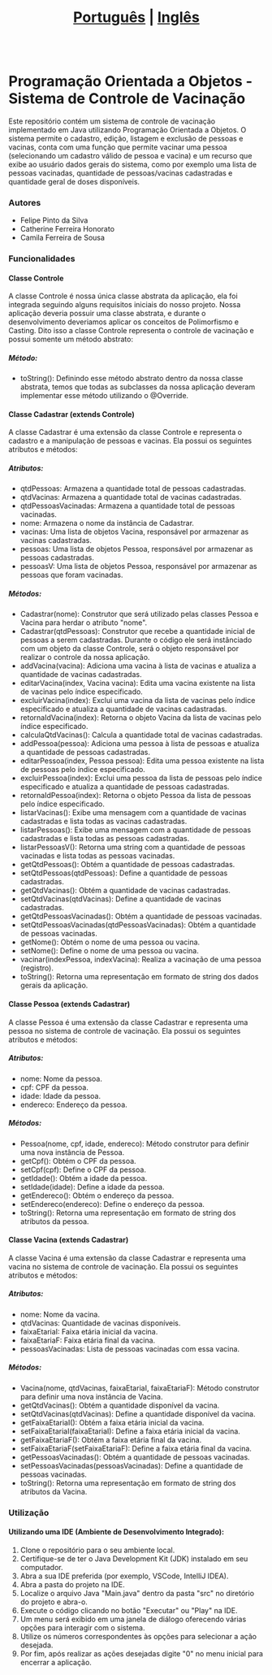 # <div align="center"><a href="/README.md">Português</a> | <a href="/README_EN.md">Inglês</a></div>
<br><br>
# Programação Orientada a Objetos - Sistema de Controle de Vacinação
Este repositório contém um sistema de controle de vacinação implementado em Java utilizando Programação Orientada a Objetos. O sistema permite o cadastro, edição, listagem e exclusão de pessoas e vacinas, conta com uma função que permite vacinar uma pessoa (selecionando um cadastro válido de pessoa e vacina) e um recurso que exibe ao usuário dados gerais do sistema, como por exemplo uma lista de pessoas vacinadas, quantidade de pessoas/vacinas cadastradas e quantidade geral de doses disponíveis.

### Autores
* Felipe Pinto da Silva
* Catherine Ferreira Honorato
* Camila Ferreira de Sousa

### Funcionalidades
#### Classe Controle
A classe Controle é nossa única classe abstrata da aplicação, ela foi integrada seguindo alguns requisitos iniciais do nosso projeto. Nossa aplicação deveria possuir uma classe abstrata, e durante o desenvolvimento deveriamos aplicar os conceitos de Polimorfismo e Casting. Dito isso a classe Controle representa o controle de vacinação e possui somente um método abstrato:

##### Método:
* toString(): Definindo esse método abstrato dentro da nossa classe abstrata, temos que todas as subclasses da nossa aplicação deveram implementar esse método utilizando o @Override.

#### Classe Cadastrar (extends Controle)
A classe Cadastrar é uma extensão da classe Controle e representa o cadastro e a manipulação de pessoas e vacinas. Ela possui os seguintes atributos e métodos:

##### Atributos:
* qtdPessoas: Armazena a quantidade total de pessoas cadastradas.
* qtdVacinas: Armazena a quantidade total de vacinas cadastradas.
* qtdPessoasVacinadas: Armazena a quantidade total de pessoas vacinadas.
* nome: Armazena o nome da instância de Cadastrar.
* vacinas: Uma lista de objetos Vacina, responsável por armazenar as vacinas cadastradas.
* pessoas: Uma lista de objetos Pessoa, responsável por armazenar as pessoas cadastradas.
* pessoasV: Uma lista de objetos Pessoa, responsável por armazenar as pessoas que foram vacinadas.

##### Métodos:
* Cadastrar(nome): Construtor que será utilizado pelas classes Pessoa e Vacina para herdar o atributo "nome".
* Cadastrar(qtdPessoas): Construtor que recebe a quantidade inicial de pessoas a serem cadastradas. Durante o código ele será instânciado com um objeto da classe Controle, será o objeto responsável por realizar o controle da nossa aplicação.
* addVacina(vacina): Adiciona uma vacina à lista de vacinas e atualiza a quantidade de vacinas cadastradas.
* editarVacina(index, Vacina vacina): Edita uma vacina existente na lista de vacinas pelo índice especificado.
* excluirVacina(index): Exclui uma vacina da lista de vacinas pelo índice especificado e atualiza a quantidade de vacinas cadastradas.
* retornaIdVacina(index): Retorna o objeto Vacina da lista de vacinas pelo índice especificado.
* calculaQtdVacinas(): Calcula a quantidade total de vacinas cadastradas.
* addPessoa(pessoa): Adiciona uma pessoa à lista de pessoas e atualiza a quantidade de pessoas cadastradas.
* editarPessoa(index, Pessoa pessoa): Edita uma pessoa existente na lista de pessoas pelo índice especificado.
* excluirPessoa(index): Exclui uma pessoa da lista de pessoas pelo índice especificado e atualiza a quantidade de pessoas cadastradas.
* retornaIdPessoa(index): Retorna o objeto Pessoa da lista de pessoas pelo índice especificado.
* listarVacinas(): Exibe uma mensagem com a quantidade de vacinas cadastradas e lista todas as vacinas cadastradas.
* listarPessoas(): Exibe uma mensagem com a quantidade de pessoas cadastradas e lista todas as pessoas cadastradas.
* listarPessoasV(): Retorna uma string com a quantidade de pessoas vacinadas e lista todas as pessoas vacinadas.
* getQtdPessoas(): Obtém a quantidade de pessoas cadastradas.
* setQtdPessoas(qtdPessoas): Define a quantidade de pessoas cadastradas.
* getQtdVacinas(): Obtém a quantidade de vacinas cadastradas.
* setQtdVacinas(qtdVacinas): Define a quantidade de vacinas cadastradas.
* getQtdPessoasVacinadas(): Obtém a quantidade de pessoas vacinadas.
* setQtdPessoasVacinadas(qtdPessoasVacinadas): Obtém a quantidade de pessoas vacinadas.
* getNome(): Obtém o nome de uma pessoa ou vacina.
* setNome(): Define o nome de uma pessoa ou vacina.
* vacinar(indexPessoa, indexVacina): Realiza a vacinação de uma pessoa (registro).
* toString(): Retorna uma representação em formato de string dos dados gerais da aplicação.

#### Classe Pessoa (extends Cadastrar)
A classe Pessoa é uma extensão da classe Cadastrar e representa uma pessoa no sistema de controle de vacinação. Ela possui os seguintes atributos e métodos:

##### Atributos:
* nome: Nome da pessoa.
* cpf: CPF da pessoa.
* idade: Idade da pessoa.
* endereco: Endereço da pessoa.

##### Métodos:
* Pessoa(nome, cpf, idade, endereco): Método construtor para definir uma nova instância de Pessoa.
* getCpf(): Obtém o CPF da pessoa.
* setCpf(cpf): Define o CPF da pessoa.
* getIdade(): Obtém a idade da pessoa.
* setIdade(idade): Define a idade da pessoa.
* getEndereco(): Obtém o endereço da pessoa.
* setEndereco(endereco): Define o endereço da pessoa.
* toString(): Retorna uma representação em formato de string dos atributos da pessoa.

#### Classe Vacina (extends Cadastrar)
A classe Vacina é uma extensão da classe Cadastrar e representa uma vacina no sistema de controle de vacinação. Ela possui os seguintes atributos e métodos:

##### Atributos:
* nome: Nome da vacina.
* qtdVacinas: Quantidade de vacinas disponíveis.
* faixaEtariaI: Faixa etária inicial da vacina.
* faixaEtariaF: Faixa etária final da vacina.
* pessoasVacinadas: Lista de pessoas vacinadas com essa vacina.

##### Métodos:
* Vacina(nome, qtdVacinas, faixaEtariaI, faixaEtariaF): Método construtor para definir uma nova instância de Vacina.
* getQtdVacinas(): Obtém a quantidade disponível da vacina.
* setQtdVacinas(qtdVacinas): Define a quantidade disponível da vacina.
* getFaixaEtariaI(): Obtém a faixa etária inicial da vacina.
* setFaixaEtariaI(faixaEtariaI): Define a faixa etária inicial da vacina.
* getFaixaEtariaF(): Obtém a faixa etária final da vacina.
* setFaixaEtariaF(setFaixaEtariaF): Define a faixa etária final da vacina.
* getPessoasVacinadas(): Obtém a quantidade de pessoas vacinadas.
* setPessoasVacinadas(pessoasVacinadas): Define a quantidade de pessoas vacinadas.
* toString(): Retorna uma representação em formato de string dos atributos da Vacina.

### Utilização
#### Utilizando uma IDE (Ambiente de Desenvolvimento Integrado):

1. Clone o repositório para o seu ambiente local.
2. Certifique-se de ter o Java Development Kit (JDK) instalado em seu computador.
3. Abra a sua IDE preferida (por exemplo, VSCode, IntelliJ IDEA).
4. Abra a pasta do projeto na IDE.
5. Localize o arquivo Java "Main.java" dentro da pasta "src" no diretório do projeto e abra-o.
6. Execute o código clicando no botão "Executar" ou "Play" na IDE.
7. Um menu será exibido em uma janela de diálogo oferecendo várias opções para interagir com o sistema.
8. Utilize os números correspondentes às opções para selecionar a ação desejada.
9. Por fim, após realizar as ações desejadas digite "0" no menu inicial para encerrar a aplicação.
